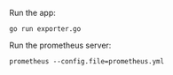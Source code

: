 
Run the app:

```
go run exporter.go
```

Run the prometheus server:

```
prometheus --config.file=prometheus.yml
```
